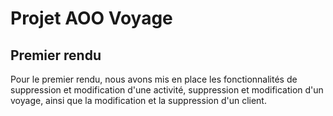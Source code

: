 # Projet AOO Voyage

## Premier rendu

Pour le premier rendu, nous avons mis en place les fonctionnalités de suppression et modification d'une activité, suppression et modification d'un voyage, ainsi que la modification et la suppression d'un client.
